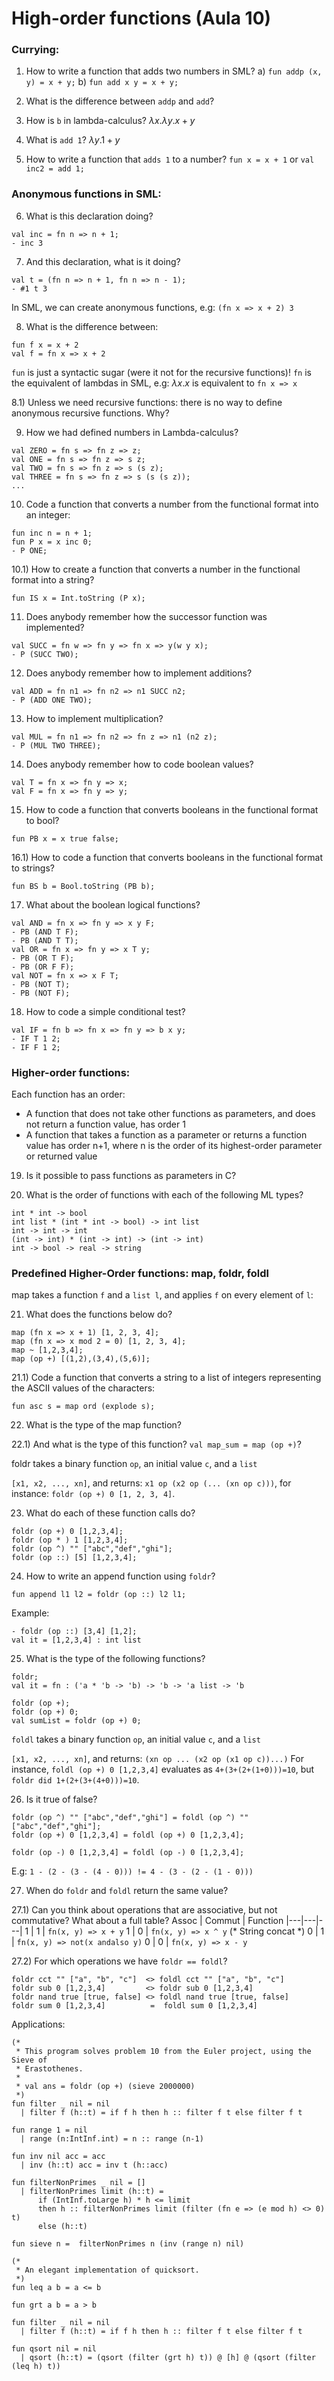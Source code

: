# High-order functions (Aula 10)

### Currying:

1) How to write a function that adds two numbers in SML?
a) ``fun addp (x, y) = x + y;``
b) ``fun add x y = x + y;``

2) What is the difference between ``addp`` and ``add``?

3) How is ``b`` in lambda-calculus?
$\lambda x . \lambda y . x + y$

4) What is ``add 1``?
$\lambda y . 1 + y$

5) How to write a function that ``adds 1`` to a number?
``fun x = x + 1``
or
``val inc2 = add 1;``

### Anonymous functions in SML:

6) What is this declaration doing?
```
val inc = fn n => n + 1;
- inc 3
```

7) And this declaration, what is it doing?
```
val t = (fn n => n + 1, fn n => n - 1);
- #1 t 3
```
In SML, we can create anonymous functions, e.g: ``(fn x => x + 2) 3``

8) What is the difference between:
```
fun f x = x + 2
val f = fn x => x + 2
```

``fun`` is just a syntactic sugar (were it not for the recursive functions)!
``fn`` is the equivalent of lambdas in SML, e.g:
$\lambda x.x$ is equivalent to ``fn x => x``

8.1) Unless we need recursive functions: there is no way to define anonymous recursive functions. Why?

9) How we had defined numbers in Lambda-calculus?

```
val ZERO = fn s => fn z => z;
val ONE = fn s => fn z => s z;
val TWO = fn s => fn z => s (s z);
val THREE = fn s => fn z => s (s (s z));
...
```

10) Code a function that converts a number from the functional format into an integer:
```
fun inc n = n + 1;
fun P x = x inc 0;
- P ONE;
```

10.1) How to create a function that converts a number in the functional format into a string?
```
fun IS x = Int.toString (P x);
```

11) Does anybody remember how the successor function was implemented?
```
val SUCC = fn w => fn y => fn x => y(w y x);
- P (SUCC TWO);
```

12) Does anybody remember how to implement additions?
```
val ADD = fn n1 => fn n2 => n1 SUCC n2;
- P (ADD ONE TWO);
```

13) How to implement multiplication?
```
val MUL = fn n1 => fn n2 => fn z => n1 (n2 z);
- P (MUL TWO THREE);
```

14) Does anybody remember how to code boolean values?
```
val T = fn x => fn y => x;
val F = fn x => fn y => y;
```

15) How to code a function that converts booleans in the functional format to bool?
```
fun PB x = x true false;
```

16.1) How to code a function that converts booleans in the functional format to strings?
```
fun BS b = Bool.toString (PB b);
```

17) What about the boolean logical functions?
```
val AND = fn x => fn y => x y F;
- PB (AND T F);
- PB (AND T T);
val OR = fn x => fn y => x T y;
- PB (OR T F);
- PB (OR F F);
val NOT = fn x => x F T;
- PB (NOT T);
- PB (NOT F);
```

18) How to code a simple conditional test?
```
val IF = fn b => fn x => fn y => b x y;
- IF T 1 2;
- IF F 1 2;
```

### Higher-order functions:

Each function has an order:
- A function that does not take other functions as parameters, and does not return a function value, has order 1
- A function that takes a function as a parameter or returns a  function value has order n+1, where n is the order of its  highest-order parameter or returned value

19) Is it possible to pass functions as parameters in C?

20) What is the order of functions with each of the following ML types?
```
int * int -> bool
int list * (int * int -> bool) -> int list
int -> int -> int
(int -> int) * (int -> int) -> (int -> int)
int -> bool -> real -> string
```

### Predefined Higher-Order functions: map, foldr, foldl

map takes a function ``f`` and a ``list l``, and applies ``f`` on every element of ``l``:

21) What does the functions below do?
```
map (fn x => x + 1) [1, 2, 3, 4];
map (fn x => x mod 2 = 0) [1, 2, 3, 4];
map ~ [1,2,3,4];
map (op +) [(1,2),(3,4),(5,6)];
```

21.1) Code a function that converts a string to a list of integers
representing the ASCII values of the characters:
```
fun asc s = map ord (explode s);
```

22) What is the type of the map function?

22.1) And what is the type of this function? ``val map_sum = map (op +)``?

foldr takes a binary function ``op``, an initial value ``c``, and a ``list``

``[x1, x2, ..., xn]``, and returns:
``x1 op (x2 op (... (xn op c)))``, for instance:
``foldr (op +) 0 [1, 2, 3, 4]``.

23) What do each of these function calls do?
```
foldr (op +) 0 [1,2,3,4];
foldr (op * ) 1 [1,2,3,4];
foldr (op ^) "" ["abc","def","ghi"];
foldr (op ::) [5] [1,2,3,4];
```

24) How to write an append function using ``foldr``?
```
fun append l1 l2 = foldr (op ::) l2 l1;
```

Example:
```
- foldr (op ::) [3,4] [1,2];
val it = [1,2,3,4] : int list
```

25) What is the type of the following functions?
```
foldr;
val it = fn : ('a * 'b -> 'b) -> 'b -> 'a list -> 'b

foldr (op +);
foldr (op +) 0;
val sumList = foldr (op +) 0;
```

``foldl`` takes a binary function ``op``, an initial value ``c``, and a ``list``

``[x1, x2, ..., xn]``, and returns:
``(xn op ... (x2 op (x1 op c))...)``
For instance, ``foldl (op +) 0 [1,2,3,4]`` evaluates as ``4+(3+(2+(1+0)))=10``,
but ``foldr did 1+(2+(3+(4+0)))=10``.

26) Is it true of false?
```
foldr (op ^) "" ["abc","def","ghi"] = foldl (op ^) "" ["abc","def","ghi"];
foldr (op +) 0 [1,2,3,4] = foldl (op +) 0 [1,2,3,4];

foldr (op -) 0 [1,2,3,4] = foldl (op -) 0 [1,2,3,4];
```

E.g: ``1 - (2 - (3 - (4 - 0))) != 4 - (3 - (2 - (1 - 0)))``

27) When do ``foldr`` and ``foldl`` return the same value?

27.1) Can you think about operations that are associative, but not commutative?
What about a full table?
Assoc | Commut | Function
|---|---|---|
    1   |    1  | ``fn(x, y) => x + y``
    1   |    0  | ``fn(x, y) => x ^ y`` (* String concat \*)
    0   |    1  | ``fn(x, y) => not(x andalso y)``
    0   |    0  | ``fn(x, y) => x - y``

27.2) For which operations we have ``foldr == foldl``?
```
foldr cct "" ["a", "b", "c"]  <> foldl cct "" ["a", "b", "c"]
foldr sub 0 [1,2,3,4]         <> foldr sub 0 [1,2,3,4]
foldr nand true [true, false] <> foldl nand true [true, false]
foldr sum 0 [1,2,3,4]          =  foldl sum 0 [1,2,3,4]
```

Applications:
```
(*
 * This program solves problem 10 from the Euler project, using the Sieve of
 * Erastothenes.
 *
 * val ans = foldr (op +) (sieve 2000000)
 *)
fun filter _ nil = nil
  | filter f (h::t) = if f h then h :: filter f t else filter f t

fun range 1 = nil
  | range (n:IntInf.int) = n :: range (n-1)

fun inv nil acc = acc
  | inv (h::t) acc = inv t (h::acc)

fun filterNonPrimes _ nil = []
  | filterNonPrimes limit (h::t) =
      if (IntInf.toLarge h) * h <= limit
      then h :: filterNonPrimes limit (filter (fn e => (e mod h) <> 0) t)
      else (h::t)

fun sieve n =  filterNonPrimes n (inv (range n) nil)

(*
 * An elegant implementation of quicksort.
 *)
fun leq a b = a <= b

fun grt a b = a > b

fun filter _ nil = nil
  | filter f (h::t) = if f h then h :: filter f t else filter f t

fun qsort nil = nil
  | qsort (h::t) = (qsort (filter (grt h) t)) @ [h] @ (qsort (filter (leq h) t))
```
